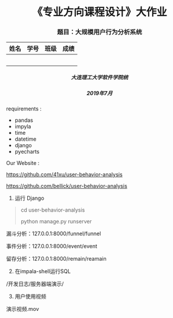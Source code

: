 

<h1  align=center>《专业方向课程设计》大作业</h1>





<h3  align=center>题目：大规模用户行为分析系统</h3>







| 姓名 | 学号 | 班级 | 成绩 |
| ---- | ---- | ---- | ---- |
|      |      |      |      |
|      |      |      |      |
|      |      |      |      |
|      |      |      |      |
|      |      |      |      |

 





 



<h5  align=center>大连理工大学软件学院统</h5>

<h5  align=center>2019年7月</h5>








requirements :

- pandas
- impyla
- time
- datetime
- django
- pyecharts

Our Website :

https://github.com/41xu/user-behavior-analysis

https://github.com/bellick/user-behavior-analysis

1. 运行 Django 

> cd user-behavior-analysis
>
> python manage.py runserver

漏斗分析：127.0.0.1:8000/funnel/funnel

事件分析：127.0.0.1:8000/event/event

留存分析：127.0.0.1:8000/remain/reamain

2. 在impala-shell运行SQL

/开发日志/服务器端演示/

3. 用户使用视频

演示视频.mov
